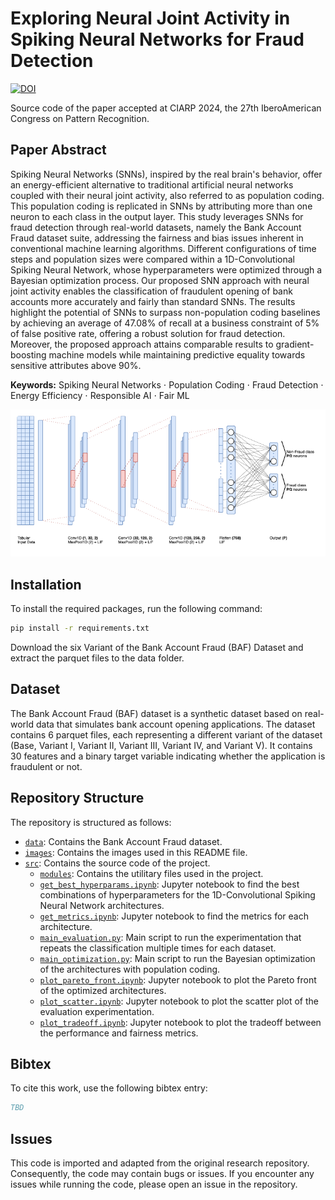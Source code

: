 # Exploring Neural Joint Activity in Spiking Neural Networks for Fraud Detection

[![DOI](https://zenodo.org/badge/DOI/10.5281/zenodo.13546087.svg)](https://doi.org/10.5281/zenodo.13546087)

Source code of the paper accepted at CIARP 2024, the 27th IberoAmerican Congress on Pattern Recognition. 

## Paper Abstract
Spiking Neural Networks (SNNs), inspired by the real brain's behavior, offer an energy-efficient alternative to traditional artificial neural networks coupled with their neural joint activity, also referred to as population coding. This population coding is replicated in SNNs by attributing more than one neuron to each class in the output layer. This study leverages SNNs for fraud detection through real-world datasets, namely the Bank Account Fraud dataset suite, addressing the fairness and bias issues inherent in conventional machine learning algorithms. Different configurations of time steps and population sizes were compared within a 1D-Convolutional Spiking Neural Network, whose hyperparameters were optimized through a Bayesian optimization process.
Our proposed SNN approach with neural joint activity enables the classification of fraudulent opening of bank accounts more accurately and fairly than standard SNNs. The results highlight the potential of SNNs to surpass non-population coding baselines by achieving an average of 47.08% of recall at a business constraint of 5% of false positive rate, offering a robust solution for fraud detection. Moreover, the proposed approach attains comparable results to gradient-boosting machine models while maintaining predictive equality towards sensitive attributes above 90%.

**Keywords:** Spiking Neural Networks $\cdot$ Population Coding $\cdot$ Fraud Detection $\cdot$ Energy Efficiency $\cdot$ Responsible AI $\cdot$ Fair ML

![Convolutional Spiking Neural Network Architecture](./images/csnnpc.png)

## Installation

To install the required packages, run the following command:
```bash
pip install -r requirements.txt
```
Download the six Variant of the Bank Account Fraud (BAF) Dataset and extract the parquet files to the data folder.

## Dataset

The Bank Account Fraud (BAF) dataset is a synthetic dataset based on real-world data that simulates bank account opening applications. The dataset contains 6 parquet files, each representing a different variant of the dataset (Base, Variant I, Variant II, Variant III, Variant IV, and Variant V). It contains 30 features and a binary target variable indicating whether the application is fraudulent or not.

## Repository Structure

The repository is structured as follows:
- [`data`](./data/README.md): Contains the Bank Account Fraud dataset.
- [`images`](./images): Contains the images used in this README file.
- [`src`](./src): Contains the source code of the project.
    - [`modules`](./src/modules): Contains the utilitary files used in the project.
    - [`get_best_hyperparams.ipynb`](./src/get_best_hyperparams.ipynb): Jupyter notebook to find the best combinations of hyperparameters for the 1D-Convolutional Spiking Neural Network architectures.
    - [`get_metrics.ipynb`](./src/get_metrics.ipynb): Jupyter notebook to find the metrics for each architecture.
    - [`main_evaluation.py`](./src/main_evaluation.py): Main script to run the experimentation that repeats the classification multiple times for each dataset.
    - [`main_optimization.py`](./src/main_optimization.py): Main script to run the Bayesian optimization of the architectures with population coding.
    - [`plot_pareto_front.ipynb`](./src/plot_pareto_front.ipynb): Jupyter notebook to plot the Pareto front of the optimized architectures.
    - [`plot_scatter.ipynb`](./src/plot_scatter.ipynb): Jupyter notebook to plot the scatter plot of the evaluation experimentation.
    - [`plot_tradeoff.ipynb`](./src/plot_tradeoff.ipynb): Jupyter notebook to plot the tradeoff between the performance and fairness metrics.

## Bibtex

To cite this work, use the following bibtex entry:
```bibtex
TBD
```

## Issues

This code is imported and adapted from the original research repository. Consequently, the code may contain bugs or issues.
If you encounter any issues while running the code, please open an issue in the repository.

